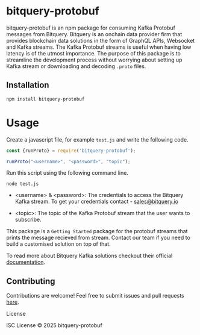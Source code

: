 # bitquery-protobuf
bitquery-protobuf is an npm package for consuming Kafka Protobuf messages from Bitquery. Bitquery is an onchain data provider firm that provides blockchain data solutions in the form of GraphQL APIs, Websocket and Kafka streams. The Kafka Protobuf streams is useful when having low latency is of the utmost importance. The purpose of this package is to streamline the development process without worrying about setting up Kafka stream or downloading and decoding `.proto` files.

## Installation
```shell
npm install bitquery-protobuf
```
# Usage

Create a javascript file, for example `test.js` and write the following code.

```js
const {runProto} = require('bitquery-protobuf');

runProto("<username>", "<password>", "topic");
```

Run this script using the following command line.

```shell
node test.js
```

- \<username> & \<password>: The credentials to access the Bitquery Kafka stream. To get your credentials contact - sales@bitquery.io

- \<topic>: The topic of the Kafka Protobuf stream that the user wants to subscribe.

This package is a `Getting Started` package for the protobuf streams that prints the message recieved from stream. Contact our team if you need to build a customised solution on top of that.

To read more about Bitquery Kafka solutions checkout their official [documentation](https://docs.bitquery.io/docs/streams/kafka-streaming-concepts/).

## Contributing

Contributions are welcome! Feel free to submit issues and pull requests [here](https://github.com/bitquery/bitquery-protobuf).

License

ISC License © 2025 bitquery-protobuf